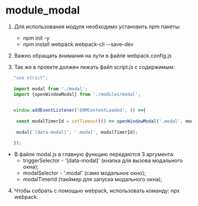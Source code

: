 # module_modal
1. Для использования модуля необходимо установить npm пакеты:
   - npm init -y
   - npm install webpack webpack-cli --save-dev

2. Важно обращать внимания на пути в файле webpack.config.js

3. Так же в проекте должен лежать файл script.js с содержимым:
```javascript
   "use strict";
   
   import modal from './modal';
   import {openWindowModal} from './modules/modal';

   
   window.addEventListener('DOMContentLoaded', () =>{
      
	const modalTimerId = setTimeout(() => openWindowModal('.modal', modalTimerId), 50000);
		  
	modal('[data-modal]', '.modal', modalTimerId);

   });
```
  - В файле modal.js в главную функцию передаются 3 аргумента:
	+ triggerSelector - '[data-modal]' (кнапка для вызова модального окна);
	+ modalSelector - '.modal' (само модальное окно);
	+ modalTimerId (такймер для запуска модального окна);

4. Чтобы собрать с помощью webpack, использовать команду: npx webpack.
